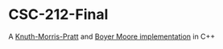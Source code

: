 # CSC-212-Final
A [Knuth-Morris-Pratt](https://en.wikipedia.org/wiki/Knuth%E2%80%93Morris%E2%80%93Pratt_algorithm) and [Boyer Moore implementation](https://en.wikipedia.org/wiki/Boyer%E2%80%93Moore_string-search_algorithm) in C++

#
